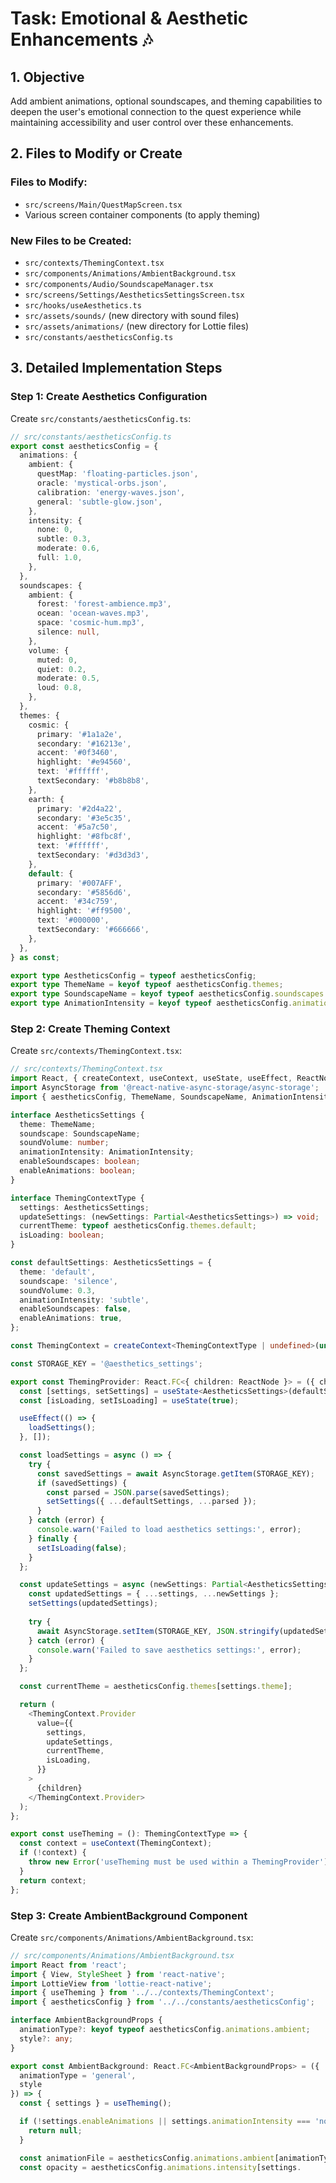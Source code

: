 # Task: Emotional & Aesthetic Enhancements 🎶

## 1. Objective
Add ambient animations, optional soundscapes, and theming capabilities to deepen the user's emotional connection to the quest experience while maintaining accessibility and user control over these enhancements.

## 2. Files to Modify or Create

### Files to Modify:
- `src/screens/Main/QuestMapScreen.tsx`
- Various screen container components (to apply theming)

### **New Files to be Created:**
- `src/contexts/ThemingContext.tsx`
- `src/components/Animations/AmbientBackground.tsx`
- `src/components/Audio/SoundscapeManager.tsx`
- `src/screens/Settings/AestheticsSettingsScreen.tsx`
- `src/hooks/useAesthetics.ts`
- `src/assets/sounds/` (new directory with sound files)
- `src/assets/animations/` (new directory for Lottie files)
- `src/constants/aestheticsConfig.ts`

## 3. Detailed Implementation Steps

### Step 1: Create Aesthetics Configuration
Create `src/constants/aestheticsConfig.ts`:

```typescript
// src/constants/aestheticsConfig.ts
export const aestheticsConfig = {
  animations: {
    ambient: {
      questMap: 'floating-particles.json',
      oracle: 'mystical-orbs.json',
      calibration: 'energy-waves.json',
      general: 'subtle-glow.json',
    },
    intensity: {
      none: 0,
      subtle: 0.3,
      moderate: 0.6,
      full: 1.0,
    },
  },
  soundscapes: {
    ambient: {
      forest: 'forest-ambience.mp3',
      ocean: 'ocean-waves.mp3',
      space: 'cosmic-hum.mp3',
      silence: null,
    },
    volume: {
      muted: 0,
      quiet: 0.2,
      moderate: 0.5,
      loud: 0.8,
    },
  },
  themes: {
    cosmic: {
      primary: '#1a1a2e',
      secondary: '#16213e', 
      accent: '#0f3460',
      highlight: '#e94560',
      text: '#ffffff',
      textSecondary: '#b8b8b8',
    },
    earth: {
      primary: '#2d4a22',
      secondary: '#3e5c35',
      accent: '#5a7c50',
      highlight: '#8fbc8f',
      text: '#ffffff',
      textSecondary: '#d3d3d3',
    },
    default: {
      primary: '#007AFF',
      secondary: '#5856d6',
      accent: '#34c759',
      highlight: '#ff9500',
      text: '#000000',
      textSecondary: '#666666',
    },
  },
} as const;

export type AestheticsConfig = typeof aestheticsConfig;
export type ThemeName = keyof typeof aestheticsConfig.themes;
export type SoundscapeName = keyof typeof aestheticsConfig.soundscapes.ambient;
export type AnimationIntensity = keyof typeof aestheticsConfig.animations.intensity;
```

### Step 2: Create Theming Context
Create `src/contexts/ThemingContext.tsx`:

```typescript
// src/contexts/ThemingContext.tsx
import React, { createContext, useContext, useState, useEffect, ReactNode } from 'react';
import AsyncStorage from '@react-native-async-storage/async-storage';
import { aestheticsConfig, ThemeName, SoundscapeName, AnimationIntensity } from '../constants/aestheticsConfig';

interface AestheticsSettings {
  theme: ThemeName;
  soundscape: SoundscapeName;
  soundVolume: number;
  animationIntensity: AnimationIntensity;
  enableSoundscapes: boolean;
  enableAnimations: boolean;
}

interface ThemingContextType {
  settings: AestheticsSettings;
  updateSettings: (newSettings: Partial<AestheticsSettings>) => void;
  currentTheme: typeof aestheticsConfig.themes.default;
  isLoading: boolean;
}

const defaultSettings: AestheticsSettings = {
  theme: 'default',
  soundscape: 'silence',
  soundVolume: 0.3,
  animationIntensity: 'subtle',
  enableSoundscapes: false,
  enableAnimations: true,
};

const ThemingContext = createContext<ThemingContextType | undefined>(undefined);

const STORAGE_KEY = '@aesthetics_settings';

export const ThemingProvider: React.FC<{ children: ReactNode }> = ({ children }) => {
  const [settings, setSettings] = useState<AestheticsSettings>(defaultSettings);
  const [isLoading, setIsLoading] = useState(true);

  useEffect(() => {
    loadSettings();
  }, []);

  const loadSettings = async () => {
    try {
      const savedSettings = await AsyncStorage.getItem(STORAGE_KEY);
      if (savedSettings) {
        const parsed = JSON.parse(savedSettings);
        setSettings({ ...defaultSettings, ...parsed });
      }
    } catch (error) {
      console.warn('Failed to load aesthetics settings:', error);
    } finally {
      setIsLoading(false);
    }
  };

  const updateSettings = async (newSettings: Partial<AestheticsSettings>) => {
    const updatedSettings = { ...settings, ...newSettings };
    setSettings(updatedSettings);
    
    try {
      await AsyncStorage.setItem(STORAGE_KEY, JSON.stringify(updatedSettings));
    } catch (error) {
      console.warn('Failed to save aesthetics settings:', error);
    }
  };

  const currentTheme = aestheticsConfig.themes[settings.theme];

  return (
    <ThemingContext.Provider
      value={{
        settings,
        updateSettings,
        currentTheme,
        isLoading,
      }}
    >
      {children}
    </ThemingContext.Provider>
  );
};

export const useTheming = (): ThemingContextType => {
  const context = useContext(ThemingContext);
  if (!context) {
    throw new Error('useTheming must be used within a ThemingProvider');
  }
  return context;
};
```

### Step 3: Create AmbientBackground Component
Create `src/components/Animations/AmbientBackground.tsx`:

```typescript
// src/components/Animations/AmbientBackground.tsx
import React from 'react';
import { View, StyleSheet } from 'react-native';
import LottieView from 'lottie-react-native';
import { useTheming } from '../../contexts/ThemingContext';
import { aestheticsConfig } from '../../constants/aestheticsConfig';

interface AmbientBackgroundProps {
  animationType?: keyof typeof aestheticsConfig.animations.ambient;
  style?: any;
}

export const AmbientBackground: React.FC<AmbientBackgroundProps> = ({ 
  animationType = 'general',
  style 
}) => {
  const { settings } = useTheming();

  if (!settings.enableAnimations || settings.animationIntensity === 'none') {
    return null;
  }

  const animationFile = aestheticsConfig.animations.ambient[animationType];
  const opacity = aestheticsConfig.animations.intensity[settings.